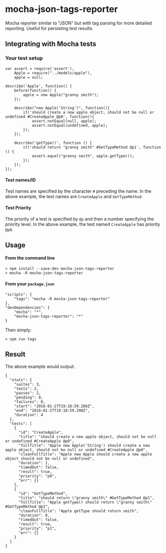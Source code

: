 # mocha-json-tags-reporter
Mocha reporter similar to "JSON" but with tag parsing for more detailed reporting. Useful for persisting test results.

## Integrating with Mocha tests
### Your test setup
```
var assert = require('assert'),
    Apple = require("../models/apple"),
    apple = null;

describe('Apple', function() {
    before(function() {
        apple = new Apple("granny smith");
    });

    describe("new Apple('String')", function(){
        it('should create a new apple object, should not be null or undefined #CreateApple @p0', function(){
            assert.notEqual(null, apple);
            assert.notEqual(undefined, apple);
        });
    });

    describe('getType()', function () {
        it('should return "granny smith" #GetTypeMethod @p1', function () {
            assert.equal("granny smith", apple.getType());
        });
    });
});
```
#### Test names/ID
Test names are specified by the character `#` preceding the name. In the above example, the test names are `CreateApple` and `GetTypeMethod`.

#### Test Priority 
The priority of a test is specified by `@p` and then a number specifying the priority level. In the above example, the test named `CreateApple` has priority `@p0`.

## Usage

#### From the command line

    > npm install --save-dev mocha-json-tags-reporter
    > mocha -R mocha-json-tags-reporter

#### From your `package.json`

    "scripts": {
        "tags": "mocha -R mocha-json-tags-reporter"
    },
    "devDependencies": {
        "mocha": "*",
        "mocha-json-tags-reporter": "*"
    }

Then simply:

    > npm run tags

## Result

The above example would output:
```
{
  "stats": {
    "suites": 3,
    "tests": 2,
    "passes": 2,
    "pending": 0,
    "failures": 0,
    "start": "2016-01-27T19:18:59.286Z",
    "end": "2016-01-27T19:18:59.290Z",
    "duration": 4
  },
  "tests": [
    {
      "id": "CreateApple",
      "title": "should create a new apple object, should not be null or undefined #CreateApple @p0",
      "fullTitle": "Apple new Apple('String') should create a new apple object, should not be null or undefined #CreateApple @p0",
      "cleanFullTitle": "Apple new Apple should create a new apple object should not be null or undefined",
      "duration": 1,
      "timedOut": false,
      "result": true,
      "priority": "p0",
      "err": {}
    },
    {
      "id": "GetTypeMethod",
      "title": "should return \"granny smith\" #GetTypeMethod @p1",
      "fullTitle": "Apple getType() should return \"granny smith\" #GetTypeMethod @p1",
      "cleanFullTitle": "Apple getType should return smith",
      "duration": 0,
      "timedOut": false,
      "result": true,
      "priority": "p1",
      "err": {}
    }
  ]
}
```

